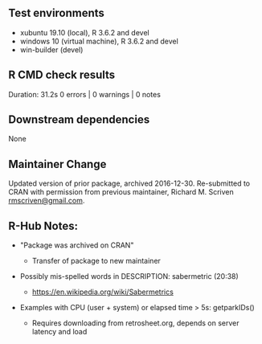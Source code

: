 ## Test environments
* xubuntu 19.10 (local), R 3.6.2 and devel
* windows 10 (virtual machine), R 3.6.2 and devel
* win-builder (devel)

## R CMD check results
Duration: 31.2s
0 errors | 0 warnings | 0 notes 


## Downstream dependencies
None

## Maintainer Change
Updated version of prior package, archived 2016-12-30. Re-submitted to CRAN with permission from previous maintainer, Richard M. Scriven <rmscriven@gmail.com>. 

## R-Hub Notes:
* "Package was archived on CRAN"
    * Transfer of package to new maintainer
    
* Possibly mis-spelled words in DESCRIPTION: sabermetric (20:38)  
    * https://en.wikipedia.org/wiki/Sabermetrics
    
* Examples with CPU (user + system) or elapsed time > 5s: getparkIDs()
    * Requires downloading from retrosheet.org, depends on server latency and load
